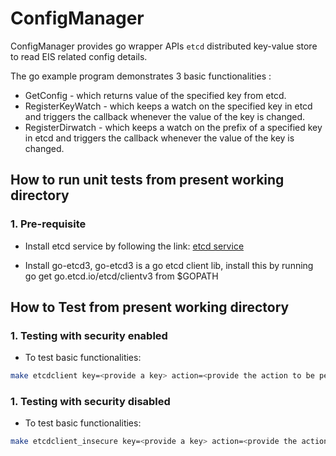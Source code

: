 # ConfigManager

ConfigManager provides go wrapper APIs `etcd` distributed key-value store to read EIS related config details.

The go example program demonstrates 3 basic functionalities :
* GetConfig - which returns value of the specified key from etcd.
* RegisterKeyWatch - which keeps a watch on the specified key in etcd and triggers the callback whenever the value of the key is changed.
* RegisterDirwatch - which keeps a watch on the prefix of a specified key in etcd and triggers the callback whenever the value of the key is changed.

## How to run unit tests from present working directory

### 1. Pre-requisite

* Install etcd service by following the link: [etcd service](https://computingforgeeks.com/how-to-install-etcd-on-ubuntu-18-04-ubuntu-16-04/)

* Install go-etcd3, go-etcd3 is a go etcd client lib, install this by running go get go.etcd.io/etcd/clientv3 from $GOPATH

## How to Test from present working directory
### 1. Testing with security enabled

* To test basic functionalities:

```sh
make etcdclient key=<provide a key> action=<provide the action to be performed on etcd key, possible options are get, watchkey, watchdir>
```

### 1. Testing with security disabled

* To test basic functionalities:

```sh
make etcdclient_insecure key=<provide a key> action=<provide the action to be performed on etcd key, possible options are get, watchkey, watchdir>
```